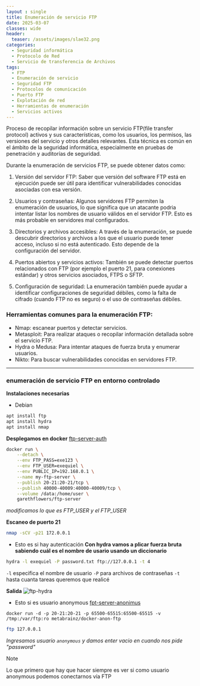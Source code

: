 ```yaml
---
layout : single
title: Enumeración de servicio FTP
date: 2025-03-07
classes: wide
header:
  teaser: /assets/images/slae32.png
categories:
  - Seguridad informática
  - Protocolo de Red
  - Servicio de transferencia de Archivos
tags:
  - FTP
  - Enumeración de servicio
  - Seguridad FTP
  - Protocolos de comunicación 
  - Puerto FTP
  - Explotación de red
  - Herramientas de enumeración
  - Servicios activos
---
```

Proceso de recopilar información sobre un servicio FTP(file transfer protocol) activos y sus características, como los usuarios, los permisos, las versiones del servicio y otros detalles relevantes. Esta técnica es común en el ámbito de la seguridad informática, especialmente en pruebas de penetración y auditorías de seguridad.

Durante la enumeración de servicios FTP, se puede obtener datos como:
1. Versión del servidor FTP: Saber que versión del software FTP está en ejecución puede ser útil para identificar vulnerabilidades conocidas asociadas con esa versión.

2. Usuarios y contraseñas: Algunos servidores FTP permiten la enumeración de usuarios, lo que significa que un atacante podria intentar listar los nombres de usuario válidos en el servidor FTP. Esto es más probable en servidores mal configurados.

3. Directorios y archivos accesibles: A través de la enumeración, se puede descubrir directorios y archivos a los que el usuario puede tener acceso, incluso si no está autenticado. Esto depende de la configuración del servidor.

4. Puertos abiertos y servicios activos: También se puede detectar puertos relacionados con FTP (por ejemplo el puerto 21, para conexiones estándar) y otros servicios asociados, FTPS o SFTP.

5. Configuración de seguridad: La enumeración también puede ayudar a identificar configuraciones de seguridad débiles, como la falta de cifrado (cuando FTP no es seguro) o el uso de contraseñas débiles.

### Herramientas comunes para la enumeración FTP:
- Nmap: escanear puertos y detectar servicios.
- Metasploit: Para realizar ataques o recopilar información detallada sobre el servicio FTP.
- Hydra o Medusa: Para intentar ataques de fuerza bruta y enumerar usuarios.
- Nikto: Para buscar vulnerabilidades conocidas en servidores FTP.

---
### enumeración de servicio FTP en entorno controlado
**Instalaciones necesarias**
- Debian
```bash
apt install ftp
apt install hydra
apt install nmap
```
 **Desplegamos en docker**
[ftp-server-auth](https://github.com/garethflowers/docker-ftp-server)

```bash
docker run \
	--detach \
	--env FTP_PASS=exe123 \
	--env FTP_USER=exequiel \
	--env PUBLIC_IP=192.168.0.1 \
	--name my-ftp-server \
	--publish 20-21:20-21/tcp \
	--publish 40000-40009:40000-40009/tcp \
	--volume /data:/home/user \
	garethflowers/ftp-server
```
*modificamos lo que es FTP_USER y el FTP_USER*

**Escaneo de puerto 21**
```bash
nmap -sCV -p21 172.0.0.1
```

- Esto es si hay autenticación
**Con hydra vamos a plicar fuerza bruta sabiendo cuál es el nombre de usario usando un diccionario**
```bash
hydra -l exequiel -P password.txt ftp://127.0.0.1 -t 4
```
`-l` especifica el nombre de usuario
`-P` para archivos de contraseñas
`-t` hasta cuanta tareas queremos que realicé

**Salida**
![ftp-hydra](~/damixn.gitgub.io/assets/images/ftp-service/ftp-hydra.png)

- Esto si es usuario anonymous
[fpt-server-anonimus](https://github.com/metabrainz/docker-anon-ftp)

```
docker run -d -p 20-21:20-21 -p 65500-65515:65500-65515 -v /tmp:/var/ftp:ro metabrainz/docker-anon-ftp
```

```bash
ftp 127.0.0.1
```
*Ingresamos usuario `anonymous` y damos enter vacio en cuando nos pide "password"*

> [!NOTE]
> Lo que primero que hay que hacer siempre es ver si como usuario anonymous podemos conectarnos vía FTP
